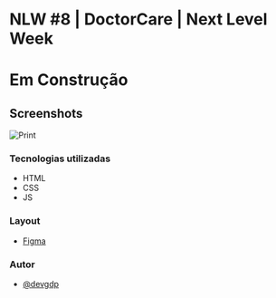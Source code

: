 # NLW #8 | DoctorCare | Next Level Week

# Em Construção

## Screenshots

![Print](URL 'Print')

### Tecnologias utilizadas

- HTML
- CSS
- JS

### Layout

- [Figma](https://www.figma.com/file/FxwsbiqkgTRoygoTGIHJYq/DoctorCare-(Community)?node-id=0%3A1)

### Autor

- [@devgdp](https://www.github.com/devgdp)

